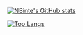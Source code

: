 <!-- ### Hi there 👋 -->

[![NBinte's GitHub stats](https://github-readme-stats.vercel.app/api?username=nbinte&show_icons=true&theme=cobalt)](https://github.com/nbinte/github-readme-stats)

[![Top Langs](https://github-readme-stats.vercel.app/api/top-langs/?username=nbinte)](https://github.com/nbinte/github-readme-stats)

<!--
**NBinte/NBinte** is a ✨ _special_ ✨ repository because its `README.md` (this file) appears on your GitHub profile.

Here are some ideas to get you started:

- 🔭 I’m currently working on ...
- 🌱 I’m currently learning ...
- 👯 I’m looking to collaborate on ...
- 🤔 I’m looking for help with ...
- 💬 Ask me about ...
- 📫 How to reach me: ...
- 😄 Pronouns: ...
- ⚡ Fun fact: ...
-->
